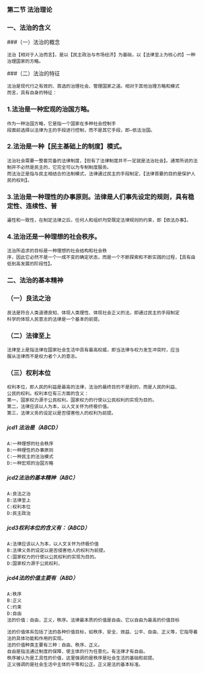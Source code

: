 
### 第二节 法治理论

### 一、法治的含义

###（一）法治的概念

    法治【相对于人治而言】，是以【民主政治与市场经济】为基础，以【法律至上为核心的】一种治理国家的方略。

###（二）法治的特征

    法治是现代行之有效的、首选的治理社会、管理国家之道。相对于其他治理方略和模式
    而言，具有自身的特征：
### 1.法治是一种宏观的治国方略。

    作为一种治国方略，它是指一个国家在多种社会控制手
    段面前选择以法律为主的手段进行控制，而不是其它手段，即―依法治国。

### 2.法治是一种【民主基础上的制度】模式。

    法治社会需要一整套完备的法律制度，【但有了法律制度并不一定就是法治社会】。通常所说的法制并不必然是民主的，它完全可以为专制制度服务。
    而法治正是指与民主相结合的法制模式，法律通过民主的手段制定，【法律首要的目的是保护人民的权利】。

### 3.法治是一种理性的办事原则。法律是人们事先设定的规则，具有稳定性、连续性、普

    遍性和一致性，在制定法律之后，任何人和组织均受既定法律规则的约束，即【依法办事】。

### 4.法治还是一种理想的社会秩序。
    
    法治所追求的目标是一种理想的社会结构和社会秩
    序，因此它必然不是一个一成不变的确定状态，而是一个不断探索和不断实践的过程，【具有由低到高发展的阶段性】。

### 二、法治的基本精神
### （一）良法之治

    良法是符合人类道德良知、体现人类理性、体现社会正义的法，即通过民主的手段制定
    科学的体现人民意志的法律是一个基本的前提。

### （二）法律至上

    法律至上是指法律在国家社会生活中具有最高权威，即当法律与权力发生冲突时，应当
    服从法律而不是权力者个人的意志。

### （三）权利本位

    权利本位，即人民的利益是最高的法律，法治的最终目的不是别的，而是人民的利益、
    公民的权利。权利本位有三方面的含义：
    第一，国家权力源于公民权利，国家权力的行使以公民权利的实现为目的。
    第二，法律应该以人为本，以人文关怀为终极价值。
    第三，法律义务的设定以是否侵害他人的权利为前提。

##### jcd1 法治是（ABCD）
    A:一种理想的社会秩序
    B:一种理性的办事原则
    C:一种民主的法治模式
    D:一种宏观的治国方略
         
##### jcd2法治的基本精神（ABC）
    A:良法之治
    B:法律至上
    C:权利本位
    D:民主政治

##### jcd3权利本位的含义有：（ABCD）
    A:法律应该以人为本，以人文关怀为终极价值
    B:法律义务的设定以是否侵害他人的权利为前提。
    C:国家权力的行使以公民权利的实现为目的。
    D:国家权力源于公民权利，

##### jcd4法的价值主要有（ABD）
    A:秩序
    B:正义
    C:约束
    D:自由
    法的价值：自由，正义，秩序。法律最本质的价值是自由，它以自由为最高的价值目标
    
    法的价值体系包括了法的各种价值目标，如秩序、安全、效益、公平、自由、正义等，它指导着法的具体功能和作用的实现。
    法的价值种类主要有三种：自由、秩序、正义。
    自由是指法通过制度的保障，使主体的行为任意化。有法律才有自由。
    秩序被认为是工具性的价值，这里强调的是秩序是社会生活的基础和前提。
    正义强调的是社会生活中主体的平等和公正。正义是法的基本标准。















    